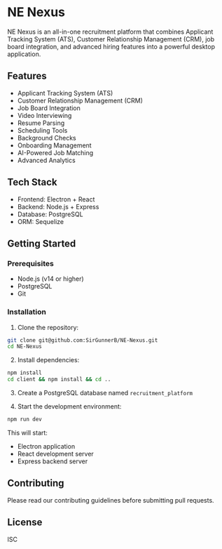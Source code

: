 # NE Nexus

NE Nexus is an all-in-one recruitment platform that combines Applicant Tracking System (ATS), Customer Relationship Management (CRM), job board integration, and advanced hiring features into a powerful desktop application.

## Features

- Applicant Tracking System (ATS)
- Customer Relationship Management (CRM)
- Job Board Integration
- Video Interviewing
- Resume Parsing
- Scheduling Tools
- Background Checks
- Onboarding Management
- AI-Powered Job Matching
- Advanced Analytics

## Tech Stack

- Frontend: Electron + React
- Backend: Node.js + Express
- Database: PostgreSQL
- ORM: Sequelize

## Getting Started

### Prerequisites

- Node.js (v14 or higher)
- PostgreSQL
- Git

### Installation

1. Clone the repository:
```bash
git clone git@github.com:SirGunnerB/NE-Nexus.git
cd NE-Nexus
```

2. Install dependencies:
```bash
npm install
cd client && npm install && cd ..
```

3. Create a PostgreSQL database named `recruitment_platform`

4. Start the development environment:
```bash
npm run dev
```

This will start:
- Electron application
- React development server
- Express backend server

## Contributing

Please read our contributing guidelines before submitting pull requests.

## License

ISC 